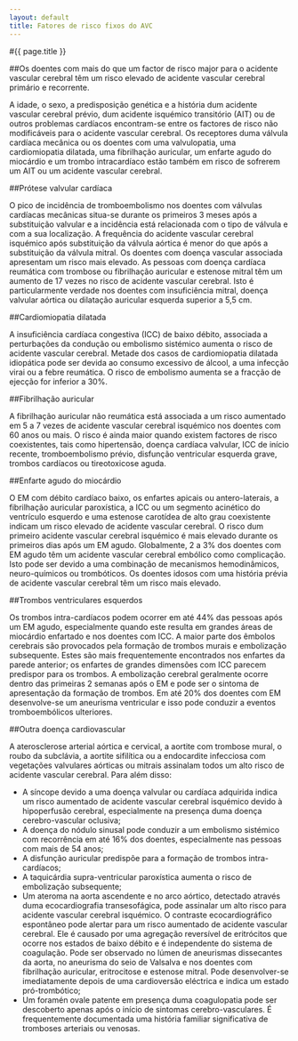 ```yaml
---
layout: default
title: Fatores de risco fixos do AVC
---
```


#{{ page.title }}

##Os doentes com mais do que um factor de risco major para o acidente vascular cerebral têm um risco elevado de acidente vascular cerebral primário e recorrente.

A idade, o sexo, a predisposição genética e a história dum acidente vascular cerebral prévio, dum acidente isquémico transitório (AIT) ou de outros problemas cardíacos encontram-se entre os factores de risco não modificáveis para o acidente vascular cerebral. Os receptores duma válvula cardíaca mecânica ou os doentes com uma valvulopatia, uma cardiomiopatia dilatada, uma fibrilhação auricular, um enfarte agudo do miocárdio e um trombo intracardíaco estão também em risco de sofrerem um AIT ou um acidente vascular cerebral.

##Prótese valvular cardíaca

O pico de incidência de tromboembolismo nos doentes com válvulas cardíacas mecânicas situa-se durante os primeiros 3 meses após a substituição valvular e a incidência está relacionada com o tipo de válvula e com a sua localização. A frequência do acidente vascular cerebral isquémico após substituição da válvula aórtica é menor do que após a substituição da válvula mitral. Os doentes com doença vascular associada apresentam um risco mais elevado. As pessoas com doença cardíaca reumática com trombose ou fibrilhação auricular e estenose mitral têm um aumento de 17 vezes no risco de acidente vascular cerebral. Isto é particularmente verdade nos doentes com insuficiência mitral, doença valvular aórtica ou dilatação auricular esquerda superior a 5,5 cm.

##Cardiomiopatia dilatada

A insuficiência cardíaca congestiva (ICC) de baixo débito, associada a perturbações da condução ou embolismo sistémico aumenta o risco de acidente vascular cerebral. Metade dos casos de cardiomiopatia dilatada idiopática pode ser devida ao consumo excessivo de álcool, a uma infecção virai ou a febre reumática. O risco de embolismo aumenta se a fracção de ejecção for inferior a 30%.

##Fibrilhação auricular

A fibrilhação auricular não reumática está associada a um risco aumentado em 5 a 7 vezes de acidente vascular cerebral isquémico nos doentes com 60 anos ou mais. O risco é ainda maior quando existem factores de risco coexistentes, tais como hipertensão, doença cardíaca valvular, ICC de início recente, tromboembolismo prévio, disfunção ventricular esquerda grave, trombos cardíacos ou tireotoxicose aguda.

##Enfarte agudo do miocárdio

O EM com débito cardíaco baixo, os enfartes apicais ou antero-laterais, a fibrilhação auricular paroxística, a ICC ou um segmento acinético do ventrículo esquerdo e uma estenose carotídea de alto grau coexistente indicam um risco elevado de acidente vascular cerebral. O risco dum primeiro acidente vascular cerebral isquémico é mais elevado durante os primeiros dias após um EM agudo. Globalmente, 2 a 3% dos doentes com EM agudo têm um acidente vascular cerebral embólico como complicação. Isto pode ser devido a uma combinação de mecanismos hemodinâmicos, neuro-químicos ou trombóticos. Os doentes idosos com uma história prévia de acidente vascular cerebral têm um risco mais elevado.

##Trombos ventriculares esquerdos

Os trombos intra-cardíacos podem ocorrer em até 44% das pessoas após um EM agudo, especialmente quando este resulta em grandes áreas de miocárdio enfartado e nos doentes com ICC. A maior parte dos êmbolos cerebrais são provocados pela formação de trombos murais e embolização subsequente. Estes são mais frequentemente encontrados nos enfartes da parede anterior; os enfartes de grandes dimensões com ICC parecem predispor para os trombos. A embolização cerebral geralmente ocorre dentro das primeiras 2 semanas após o EM e pode ser o sintoma de apresentação da formação de trombos. Em até 20% dos doentes com EM desenvolve-se um aneurisma ventricular e isso pode conduzir a eventos tromboembólicos ulteriores.

##Outra doença cardiovascular

A aterosclerose arterial aórtica e cervical, a aortite com trombose mural, o roubo da subclávia, a aortite sifilítica ou a endocardite infecciosa com vegetações valvulares aórticas ou mitrais assinalam todos um alto risco de acidente vascular cerebral. Para além disso:

* A síncope devido a uma doença valvular ou cardíaca adquirida indica um risco aumentado de acidente vascular cerebral isquémico devido à hipoperfusão cerebral, especialmente na presença duma doença cerebro-vascular oclusiva;
* A doença do nódulo sinusal pode conduzir a um embolismo sistémico com recorrência em até 16% dos doentes, especialmente nas pessoas com mais de 54 anos;
* A disfunção auricular predispõe para a formação de trombos intra-cardíacos;
* A taquicárdia supra-ventricular paroxística aumenta o risco de embolização subsequente;
* Um ateroma na aorta ascendente e no arco aórtico, detectado através duma ecocardiografia transesofágica, pode assinalar um alto risco para acidente vascular cerebral isquémico. O contraste ecocardiográfico espontâneo pode alertar para um risco aumentado de acidente vascular cerebral. Ele é causado por uma agregação reversível de eritrócitos que ocorre nos estados de baixo débito e é independente do sistema de coagulação. Pode ser observado no lúmen de aneurismas dissecantes da aorta, no aneurisma do seio de Valsalva e nos doentes com fibrilhação auricular, eritrocitose e estenose mitral. Pode desenvolver-se imediatamente depois de uma cardioversão eléctrica e indica um estado pró-trombótico;
* Um foramén ovale patente em presença duma coagulopatia pode ser descoberto apenas após o início de sintomas cerebro-vasculares. É frequentemente documentada uma história familiar significativa de tromboses arteriais ou venosas.